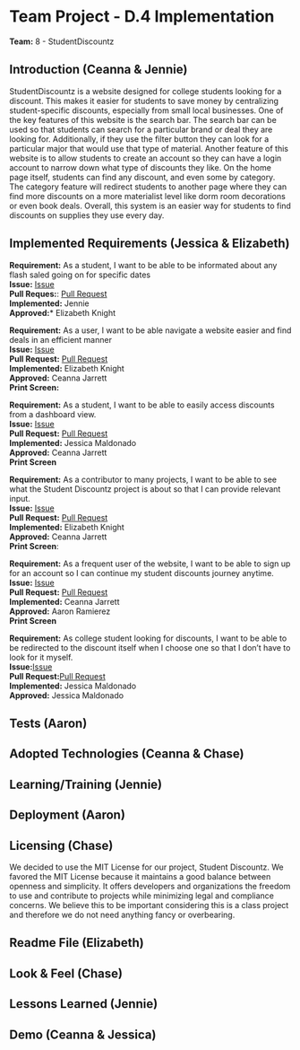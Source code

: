 # Team Project - D.4 Implementation

**Team:** 8 - StudentDiscountz

## Introduction (Ceanna & Jennie)

StudentDiscountz is a website designed for college students looking for a discount. This makes it easier for students to save money by centralizing student-specific discounts, especially from small local businesses. One of the key features of this website is the search bar. The search bar can be used so that students can search for a particular brand or deal they are looking for. Additionally, if they use the filter button they can look for a particular major that would use that type of material. Another feature of this website is to allow students to create an account so they can have a login account to narrow down what type of discounts they like. On the home page itself, students can find any discount, and even some by category. The category feature will redirect students to another page where they can find more discounts on a more materialist level like dorm room decorations or even book deals. Overall, this system is an easier way for students to find discounts on supplies they use every day.

## Implemented Requirements (Jessica & Elizabeth)

**Requirement:** As a student, I want to be able to be informated about any flash saled going on for specific dates\
**Issue:** [Issue](https://github.com/aaronr7734/team-8-project/issues/34)\
**Pull Reques:**: [Pull Request](https://github.com/aaronr7734/team-8-project/pull/65)\
**Implemented:** Jennie\
**Approved:*** Elizabeth Knight

**Requirement:** As a user, I want to be able navigate a website easier and find deals in an efficient manner\
**Issue:** [Issue](https://github.com/aaronr7734/team-8-project/issues/36)\
**Pull Request:** [Pull Request](https://github.com/aaronr7734/team-8-project/pull/48)\
**Implemented:** Elizabeth Knight\
**Approved:** Ceanna Jarrett\
**Print Screen:** 

**Requirement:** As a student, I want to be able to easily access discounts from a dashboard view.\
**Issue:** [Issue](https://github.com/aaronr7734/team-8-project/issues/33)\
**Pull Request:** [Pull Request](https://github.com/aaronr7734/team-8-project/pull/21)\
**Implemented:** Jessica Maldonado\
**Approved:** Ceanna Jarrett\
**Print Screen**

**Requirement:**  As a contributor to many projects, I want to be able to see what the Student Discountz project is about so that I can provide relevant input.\
**Issue:** [Issue](https://github.com/aaronr7734/team-8-project/issues/35)\
**Pull Request:** [Pull Request](https://github.com/aaronr7734/team-8-project/pull/52)\
**Implemented:** Elizabeth Knight\
**Approved:** Ceanna Jarrett\
**Print Screen**:

**Requirement:** As a frequent user of the website, I want to be able to sign up for an account so I can continue my student discounts journey anytime.\
**Issue:** [Issue](https://github.com/aaronr7734/team-8-project/issues/53)\
**Pull Request:** [Pull Request](https://github.com/aaronr7734/team-8-project/pull/57)\
**Implemented:** Ceanna Jarrett\
**Approved:** Aaron Ramierez\
**Print Screen**

**Requirement:** As college student looking for discounts, I want to be able to be redirected to the discount itself when I choose one so that I don’t have to look for it myself.\
**Issue:**[Issue](https://github.com/aaronr7734/team-8-project/issues/33)\
**Pull Request:**[Pull Request](https://github.com/aaronr7734/team-8-project/pull/21)\
**Implemented:** Jessica Maldonado\
**Approved:** Jessica Maldonado


## Tests (Aaron)


## Adopted Technologies (Ceanna & Chase)


## Learning/Training (Jennie)


## Deployment (Aaron)


## Licensing (Chase)
We decided to use the MIT License for our project, Student Discountz. We favored the MIT License because it maintains a good balance between openness and simplicity. It offers developers and organizations the freedom to use and contribute to projects while minimizing legal and compliance concerns. We believe this to be important considering this is a class project and therefore we do not need anything fancy or overbearing.

## Readme File (Elizabeth)


## Look & Feel (Chase)


## Lessons Learned (Jennie)


## Demo (Ceanna & Jessica)
